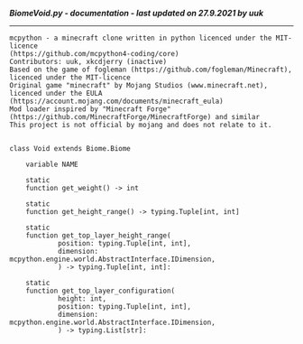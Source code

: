 ***BiomeVoid.py - documentation - last updated on 27.9.2021 by uuk***
___

    mcpython - a minecraft clone written in python licenced under the MIT-licence 
    (https://github.com/mcpython4-coding/core)
    Contributors: uuk, xkcdjerry (inactive)
    Based on the game of fogleman (https://github.com/fogleman/Minecraft), licenced under the MIT-licence
    Original game "minecraft" by Mojang Studios (www.minecraft.net), licenced under the EULA
    (https://account.mojang.com/documents/minecraft_eula)
    Mod loader inspired by "Minecraft Forge" (https://github.com/MinecraftForge/MinecraftForge) and similar
    This project is not official by mojang and does not relate to it.


    class Void extends Biome.Biome

        variable NAME

        static
        function get_weight() -> int

        static
        function get_height_range() -> typing.Tuple[int, int]

        static
        function get_top_layer_height_range(
                position: typing.Tuple[int, int],
                dimension: mcpython.engine.world.AbstractInterface.IDimension,
                ) -> typing.Tuple[int, int]:

        static
        function get_top_layer_configuration(
                height: int,
                position: typing.Tuple[int, int],
                dimension: mcpython.engine.world.AbstractInterface.IDimension,
                ) -> typing.List[str]: